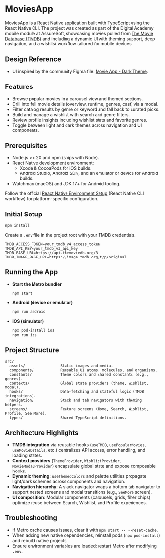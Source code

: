 # MoviesApp

MoviesApp is a React Native application built with TypeScript using the React Native CLI. The project was created as part of the Digital Academy mobile module at AssureSoft, showcasing movies pulled from [The Movie Database (TMDB)](https://developer.themoviedb.org/docs/getting-started) and including a dynamic UI with theming support, deep navigation, and a wishlist workflow tailored for mobile devices.

## Design Reference

- UI inspired by the community Figma file: [Movie App - Dark Theme](https://www.figma.com/community/file/1126286295256197533).

## Features

- Browse popular movies in a carousel view and themed sections.
- Drill into full movie details (overview, runtime, genres, cast) via a modal.
- Filter catalog results by genre or keyword and fall back to curated picks.
- Build and manage a wishlist with search and genre filters.
- Review profile insights including wishlist stats and favorite genres.
- Toggle between light and dark themes across navigation and UI components.

## Prerequisites

- Node.js >= 20 and npm (ships with Node).
- React Native development environment:
  - Xcode & CocoaPods for iOS builds.
  - Android Studio, Android SDK, and an emulator or device for Android builds.
- Watchman (macOS) and JDK 17+ for Android tooling.

Follow the official [React Native Environment Setup](https://reactnative.dev/docs/environment-setup) (React Native CLI workflow) for platform-specific configuration.

## Initial Setup

```bash
npm install
```

Create a `.env` file in the project root with your TMDB credentials.

```
TMDB_ACCESS_TOKEN=your_tmdb_v4_access_token
TMDB_API_KEY=your_tmdb_v3_api_key
TMDB_BASE_URL=https://api.themoviedb.org/3
TMDB_IMAGE_BASE_URL=https://image.tmdb.org/t/p/original
```

## Running the App

- **Start the Metro bundler**
  ```bash
  npm start
  ```
- **Android (device or emulator)**
  ```bash
  npm run android
  ```
- **iOS (simulator)**
  ```bash
  npx pod-install ios
  npm run ios
  ```

## Project Structure

```
src/
  assets/                Static images and media.
  components/            Reusable UI atoms, molecules, and organisms.
  constants/             Theme colors and shared constants (e.g., genres).
  contexts/              Global state providers (theme, wishlist, modal).
  hooks/                 Data-fetching and stateful logic (TMDB integrations).
  navigation/            Stack and tab navigators with theming helpers.
  screens/               Feature screens (Home, Search, Wishlist, Profile, See More).
  types/                 Shared TypeScript definitions.
```

## Architecture Highlights

- **TMDB integration** via reusable hooks (`useTMDB`, `usePopularMovies`, `useMovieDetails`, etc.) centralizes API access, error handling, and loading states.
- **Context providers** (`ThemeProvider`, `WishlistProvider`, `MovieModalProvider`) encapsulate global state and expose composable hooks.
- **Dynamic theming**: `useThemedColors` and palette utilities propagate light/dark schemes across components and navigation.
- **Navigation hierarchy**: A stack navigator wraps a bottom tab navigator to support nested screens and modal transitions (e.g., `SeeMore` screen).
- **UI composition**: Modular components (carousels, grids, filter chips) optimize reuse between Search, Wishlist, and Profile experiences.

## Troubleshooting

- If Metro cache causes issues, clear it with `npm start -- --reset-cache`.
- When adding new native dependencies, reinstall pods (`npx pod-install`) and rebuild native projects.
- Ensure environment variables are loaded: restart Metro after modifying `.env`.
